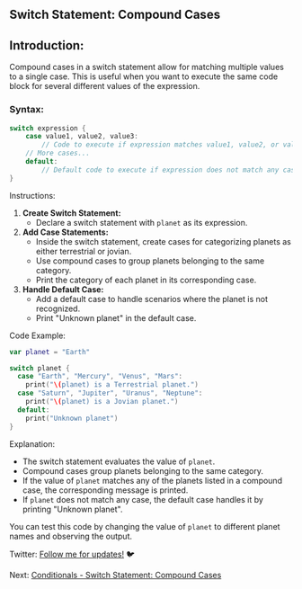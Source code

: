 ## Switch Statement: Compound Cases

## Introduction:

Compound cases in a switch statement allow for matching multiple values to a single case. This is useful when you want to execute the same code block for several different values of the expression.

### Syntax:

```swift
switch expression {
    case value1, value2, value3:
        // Code to execute if expression matches value1, value2, or value3
    // More cases...
    default:
        // Default code to execute if expression does not match any case
}
```

Instructions:

1. **Create Switch Statement:**
   - Declare a switch statement with `planet` as its expression.
2. **Add Case Statements:**
   - Inside the switch statement, create cases for categorizing planets as either terrestrial or jovian.
   - Use compound cases to group planets belonging to the same category.
   - Print the category of each planet in its corresponding case.
3. **Handle Default Case:**
   - Add a default case to handle scenarios where the planet is not recognized.
   - Print "Unknown planet" in the default case.

Code Example:

```swift
var planet = "Earth"

switch planet {
  case "Earth", "Mercury", "Venus", "Mars":
    print("\(planet) is a Terrestrial planet.")
  case "Saturn", "Jupiter", "Uranus", "Neptune":
    print("\(planet) is a Jovian planet.")
  default:
    print("Unknown planet")
}
```

Explanation:

- The switch statement evaluates the value of `planet`.
- Compound cases group planets belonging to the same category.
- If the value of `planet` matches any of the planets listed in a compound case, the corresponding message is printed.
- If `planet` does not match any case, the default case handles it by printing "Unknown planet".

You can test this code by changing the value of `planet` to different planet names and observing the output.

Twitter: [Follow me for updates!](https://twitter.com/bhushcodes) 🐦

Next: [Conditionals - Switch Statement: Compound Cases](/3/Conditionals_And_Logic/Switch%20Statement:%20where%20Clause/README.md)
